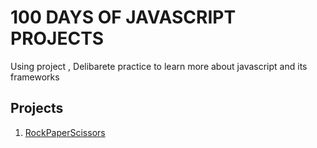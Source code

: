 # 100 DAYS OF JAVASCRIPT PROJECTS

Using project , Delibarete practice to learn more about javascript and its frameworks

## Projects

1. [RockPaperScissors](./1-RockPaperScissors)
